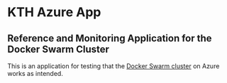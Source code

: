 # KTH Azure App 
## Reference and Monitoring Application for the Docker Swarm Cluster
This is an application for testing that the [Docker Swarm cluster](https://gita.sys.kth.se/infosys/kth-azure-swarm) on Azure works as intended.
